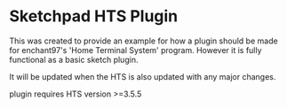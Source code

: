 # Sketchpad HTS Plugin

This was created to provide an example
for how a plugin should be made for enchant97's 'Home Terminal System' program.
However it is fully functional as a basic sketch plugin.

It will be updated when the HTS is also updated with any major changes.

plugin requires HTS version >=3.5.5
